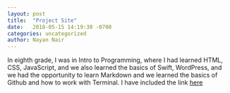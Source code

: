 ```yaml
---
layout: post
title:  "Project Site"
date:   2018-05-15 14:19:30 -0700
categories: uncategorized
author: Nayan Nair
---
```


In eighth grade, I was in Intro to Programming, where I had learned HTML, CSS, JavaScript, and we also learned the basics of Swift, WordPress, and we had the opportunity to learn Markdown and we learned the basics of Github and how to work with Terminal.
I have included the link [here][url]

[url]: /website/

